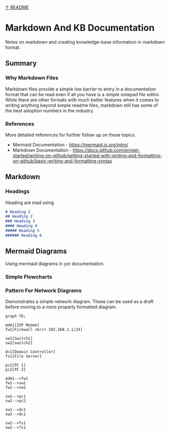 [↑ README](readme.md)

Markdown And KB Documentation
=============================================
Notes on markdown and creating knowledge-base information in markdown format. 


Summary 
-----------------------------------------------------


### Why Markdown Files
Markdown files provide a simple low barrier to entry in a documentation format that can be read even if all you have is a simple notepad file editor. While there are other formats with much better features when it comes to writing anything beyond simple readme files, markdown still has some of the best adoption numbers in the industry. 


### References 
More detailed references for further follow up on these topics. 

* Mermaid Documentation - https://mermaid.js.org/intro/
* Markdown Documentation - https://docs.github.com/en/get-started/writing-on-github/getting-started-with-writing-and-formatting-on-github/basic-writing-and-formatting-syntax




Markdown 
----------------------------------------------------

### Headings

Heading are mad using 
```md
# Heading 1
## Heading 2
### Heading 3
#### Heading 4
##### Heading 5
###### Heading 6
```



Mermaid Diagrams
--------------------------------------------------
Using mermaid diagrams in yor documentation. 


### Simple Flowcharts 




### Pattern For Network Diagrams 
Demonstrates a simple network diagram. These can be used as a draft before moving to a more properly formatted diagram. 

```mermaid 
graph TD; 

mdm1[ISP Modem]
fw1[Firewall <br/> 192.168.1.1/24]

sw1[Switch1]
sw2[switch2]

dc1[Domain Controller]
fs1[File Server]

pc1[PC 1]
pc2[PC 2]

mdm1-->fw1
fw1-->sw1
fw1-->sw2

sw1-->pc1 
sw1-->pc2 

sw1-->dc1
sw2-->dc1 

sw1-->fs1
sw2-->fs1 
```




